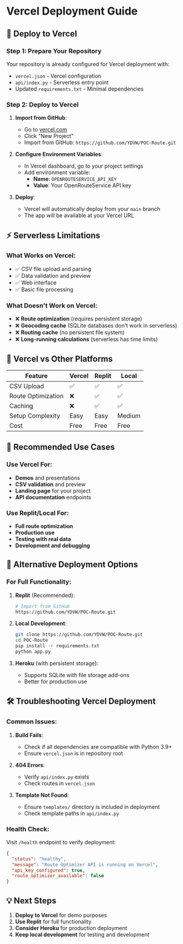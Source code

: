 # Vercel Deployment Guide

## 🚀 **Deploy to Vercel**

### **Step 1: Prepare Your Repository**
Your repository is already configured for Vercel deployment with:
- `vercel.json` - Vercel configuration
- `api/index.py` - Serverless entry point
- Updated `requirements.txt` - Minimal dependencies

### **Step 2: Deploy to Vercel**

1. **Import from GitHub**:
   - Go to [vercel.com](https://vercel.com)
   - Click "New Project"
   - Import from GitHub: `https://github.com/YDVW/POC-Route.git`

2. **Configure Environment Variables**:
   - In Vercel dashboard, go to your project settings
   - Add environment variable:
     - **Name**: `OPENROUTESERVICE_API_KEY`
     - **Value**: Your OpenRouteService API key

3. **Deploy**:
   - Vercel will automatically deploy from your `main` branch
   - The app will be available at your Vercel URL

## ⚡ **Serverless Limitations**

### **What Works on Vercel**:
- ✅ CSV file upload and parsing
- ✅ Data validation and preview
- ✅ Web interface
- ✅ Basic file processing

### **What Doesn't Work on Vercel**:
- ❌ **Route optimization** (requires persistent storage)
- ❌ **Geocoding cache** (SQLite databases don't work in serverless)
- ❌ **Routing cache** (no persistent file system)
- ❌ **Long-running calculations** (serverless has time limits)

## 🔄 **Vercel vs Other Platforms**

| Feature | Vercel | Replit | Local |
|---------|--------|---------|-------|
| CSV Upload | ✅ | ✅ | ✅ |
| Route Optimization | ❌ | ✅ | ✅ |
| Caching | ❌ | ✅ | ✅ |
| Setup Complexity | Easy | Easy | Medium |
| Cost | Free | Free | Free |

## 🎯 **Recommended Use Cases**

### **Use Vercel For**:
- **Demos** and presentations
- **CSV validation** and preview
- **Landing page** for your project
- **API documentation** endpoints

### **Use Replit/Local For**:
- **Full route optimization**
- **Production use**
- **Testing with real data**
- **Development and debugging**

## 🔗 **Alternative Deployment Options**

### **For Full Functionality**:

1. **Replit** (Recommended):
   ```bash
   # Import from GitHub
   https://github.com/YDVW/POC-Route.git
   ```

2. **Local Development**:
   ```bash
   git clone https://github.com/YDVW/POC-Route.git
   cd POC-Route
   pip install -r requirements.txt
   python app.py
   ```

3. **Heroku** (with persistent storage):
   - Supports SQLite with file storage add-ons
   - Better for production use

## 🛠️ **Troubleshooting Vercel Deployment**

### **Common Issues**:

1. **Build Fails**:
   - Check if all dependencies are compatible with Python 3.9+
   - Ensure `vercel.json` is in repository root

2. **404 Errors**:
   - Verify `api/index.py` exists
   - Check routes in `vercel.json`

3. **Template Not Found**:
   - Ensure `templates/` directory is included in deployment
   - Check template paths in `api/index.py`

### **Health Check**:
Visit `/health` endpoint to verify deployment:
```json
{
  "status": "healthy",
  "message": "Route Optimizer API is running on Vercel",
  "api_key_configured": true,
  "route_optimizer_available": false
}
```

## 💡 **Next Steps**

1. **Deploy to Vercel** for demo purposes
2. **Use Replit** for full functionality
3. **Consider Heroku** for production deployment
4. **Keep local development** for testing and development 